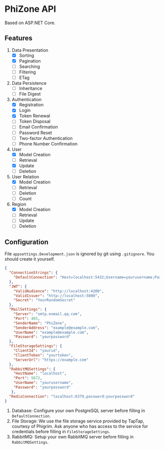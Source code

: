 ﻿# PhiZone API

Based on ASP.NET Core.

## Features

1. Data Presentation
    - [x] Sorting
    - [x] Pagination
    - [ ] Searching
    - [ ] Filtering
    - [ ] ETag
2. Data Persistence
    - [ ] Inheritance
    - [ ] File Digest
3. Authentication
    - [x] Registration
    - [x] Login
    - [x] Token Renewal
    - [ ] Token Disposal
    - [ ] Email Confirmation
    - [ ] Password Reset
    - [ ] Two-factor Authentication
    - [ ] Phone Number Confirmation
4. User
    - [x] Model Creation
    - [ ] Retrieval
    - [x] Update
    - [ ] Deletion
5. User Relation
    - [x] Model Creation
    - [ ] Retrieval
    - [ ] Deletion
    - [ ] Count
6. Region
    - [x] Model Creation
    - [ ] Retrieval
    - [ ] Update
    - [ ] Deletion

## Configuration

File `appsettings.Development.json` is ignored by git using `.gitignore`. You should create it yourself.

```json
{
  "ConnectionStrings": {
    "DefaultConnection": "Host=localhost:5432;Username=yourusername;Password=yourpassword;Database=yourdatabase"
  },
  "JWT": {
    "ValidAudience": "http://localhost:4200",
    "ValidIssuer": "http://localhost:5000",
    "Secret": "YourRandomSecret"
  },
  "MailSettings": {
    "Server": "smtp.exmail.qq.com",
    "Port": 465,
    "SenderName": "PhiZone",
    "SenderAddress": "example@example.com",
    "UserName": "example@example.com",
    "Password": "yourpassword"
  },
  "FileStorageSettings": {
    "ClientId": "yourid",
    "ClientToken": "yourtoken",
    "ServerUrl": "https://example.com"
  },
  "RabbitMQSettings": {
    "HostName": "localhost",
    "Port": 5672,
    "UserName": "yourusername",
    "Password": "yourpassword"
   },
  "RedisConnection": "localhost:6379,password:yourpassword"
}
```

1. Database: Configure your own PostgreSQL server before filling in `DefaultConnection`.
2. File Storage: We use the file storage service provided by TapTap, courtesy of Phigrim. Ask anyone who has access to
   the service for credentials before filling in `FileStorageSettings`.
3. RabbitMQ: Setup your own RabbitMQ server before filling in `RabbitMQSettings`.